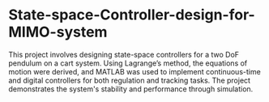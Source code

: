 # State-space-Controller-design-for-MIMO-system
This project involves designing state-space controllers for a two DoF pendulum on a cart system. Using Lagrange’s method, the equations of motion were derived, and MATLAB was used to implement continuous-time and digital controllers for both regulation and tracking tasks. The project demonstrates the system's stability and performance through simulation.
